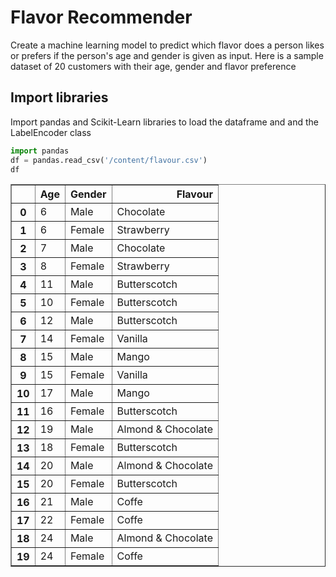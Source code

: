 # Flavor Recommender

Create a machine learning model to predict which flavor does a person likes or prefers if the person's age and gender is given as input. Here is a sample dataset of 20 customers with their age, gender and flavor preference

## Import libraries
Import pandas and Scikit-Learn libraries to load the dataframe and and the LabelEncoder class


```python
import pandas
df = pandas.read_csv('/content/flavour.csv')
df
```

<table border="1" class="dataframe">
  <thead>
    <tr style="text-align: right;">
      <th></th>
      <th>Age</th>
      <th>Gender</th>
      <th>Flavour</th>
    </tr>
  </thead>
  <tbody>
    <tr>
      <th>0</th>
      <td>6</td>
      <td>Male</td>
      <td>Chocolate</td>
    </tr>
    <tr>
      <th>1</th>
      <td>6</td>
      <td>Female</td>
      <td>Strawberry</td>
    </tr>
    <tr>
      <th>2</th>
      <td>7</td>
      <td>Male</td>
      <td>Chocolate</td>
    </tr>
    <tr>
      <th>3</th>
      <td>8</td>
      <td>Female</td>
      <td>Strawberry</td>
    </tr>
    <tr>
      <th>4</th>
      <td>11</td>
      <td>Male</td>
      <td>Butterscotch</td>
    </tr>
    <tr>
      <th>5</th>
      <td>10</td>
      <td>Female</td>
      <td>Butterscotch</td>
    </tr>
    <tr>
      <th>6</th>
      <td>12</td>
      <td>Male</td>
      <td>Butterscotch</td>
    </tr>
    <tr>
      <th>7</th>
      <td>14</td>
      <td>Female</td>
      <td>Vanilla</td>
    </tr>
    <tr>
      <th>8</th>
      <td>15</td>
      <td>Male</td>
      <td>Mango</td>
    </tr>
    <tr>
      <th>9</th>
      <td>15</td>
      <td>Female</td>
      <td>Vanilla</td>
    </tr>
    <tr>
      <th>10</th>
      <td>17</td>
      <td>Male</td>
      <td>Mango</td>
    </tr>
    <tr>
      <th>11</th>
      <td>16</td>
      <td>Female</td>
      <td>Butterscotch</td>
    </tr>
    <tr>
      <th>12</th>
      <td>19</td>
      <td>Male</td>
      <td>Almond &amp; Chocolate</td>
    </tr>
    <tr>
      <th>13</th>
      <td>18</td>
      <td>Female</td>
      <td>Butterscotch</td>
    </tr>
    <tr>
      <th>14</th>
      <td>20</td>
      <td>Male</td>
      <td>Almond &amp; Chocolate</td>
    </tr>
    <tr>
      <th>15</th>
      <td>20</td>
      <td>Female</td>
      <td>Butterscotch</td>
    </tr>
    <tr>
      <th>16</th>
      <td>21</td>
      <td>Male</td>
      <td>Coffe</td>
    </tr>
    <tr>
      <th>17</th>
      <td>22</td>
      <td>Female</td>
      <td>Coffe</td>
    </tr>
    <tr>
      <th>18</th>
      <td>24</td>
      <td>Male</td>
      <td>Almond &amp; Chocolate</td>
    </tr>
    <tr>
      <th>19</th>
      <td>24</td>
      <td>Female</td>
      <td>Coffe</td>
    </tr>
  </tbody>
</table>
</div>
      <button class="colab-df-convert" onclick="convertToInteractive('df-09b60851-64d3-499d-ba09-bb906a8db0b3')"
              title="Convert this dataframe to an interactive table."
              style="display:none;">

  <svg xmlns="http://www.w3.org/2000/svg" height="24px"viewBox="0 0 24 24"
       width="24px">
    <path d="M0 0h24v24H0V0z" fill="none"/>
    <path d="M18.56 5.44l.94 2.06.94-2.06 2.06-.94-2.06-.94-.94-2.06-.94 2.06-2.06.94zm-11 1L8.5 8.5l.94-2.06 2.06-.94-2.06-.94L8.5 2.5l-.94 2.06-2.06.94zm10 10l.94 2.06.94-2.06 2.06-.94-2.06-.94-.94-2.06-.94 2.06-2.06.94z"/><path d="M17.41 7.96l-1.37-1.37c-.4-.4-.92-.59-1.43-.59-.52 0-1.04.2-1.43.59L10.3 9.45l-7.72 7.72c-.78.78-.78 2.05 0 2.83L4 21.41c.39.39.9.59 1.41.59.51 0 1.02-.2 1.41-.59l7.78-7.78 2.81-2.81c.8-.78.8-2.07 0-2.86zM5.41 20L4 18.59l7.72-7.72 1.47 1.35L5.41 20z"/>
 
```python
from sklearn.preprocessing import LabelEncoder
encoder = LabelEncoder()
encoder.fit(['Male', 'Female'])
```




    LabelEncoder()




```python
df['Gender'] = encoder.transform(df['Gender'])
df['Gender']
```




    0     1
    1     0
    2     1
    3     0
    4     1
    5     0
    6     1
    7     0
    8     1
    9     0
    10    1
    11    0
    12    1
    13    0
    14    1
    15    0
    16    1
    17    0
    18    1
    19    0
    Name: Gender, dtype: int64



## Split the data in X: features and Y: Labels


```python
X = df.drop(columns=['Flavour'])
y = df.drop(columns=['Age', 'Gender'])
```

# Import and create a DecisionTreeClassifier from Scikit-Learn


```python
from sklearn.tree import DecisionTreeClassifier
model = DecisionTreeClassifier()
model.fit(X, y)
```




    DecisionTreeClassifier()



## Prediction:
Use the trained model to predict the recommended flavor for a 18 years old Male 


```python
age = 18
gender = encoder.transform(['Male'])
model.predict([ [age, gender] ])
```




    array(['Mango'], dtype=object)



# Generalize a way to input age and gender to use the classifier


```python
def flav_pred():
    age = int(input('Age:'))
    gen = input('Gender:').capitalize()
    gender = encoder.transform([gen])
    flav = model.predict([[age, gender]])
    print('Recommended Flavour:', flav[0])
```


```python
flav_pred()
```

    Age:37
    Gender:Male
    Recommended Flavour: Almond & Chocolate

